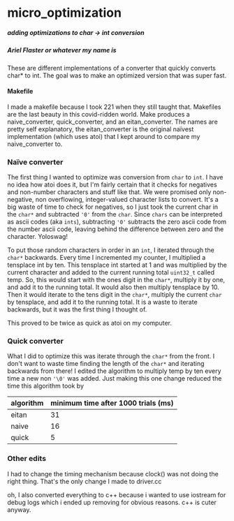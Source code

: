# micro_optimization

##### adding optimizations to char -> int conversion
##### Ariel Flaster or whatever my name is

These are different implementations of a converter that quickly converts char* to int. The goal was to make an optimized version that was super fast. 

#### Makefile

I made a makefile because I took 221 when they still taught that. Makefiles are the last beauty in this covid-ridden world. Make produces a naive_converter, quick_converter, and an eitan_converter. The names are pretty self explanatory, the eitan_converter is the original naïvest implementation (which uses atoi) that I kept around to compare my naive_converter to.


### Naïve converter

The first thing I wanted to optimize was conversion from `char` to `int`. I have no idea how atoi does it, but I'm fairly certain that it checks for negatives and non-number characters and stuff like that. We were promised only non-negative, non overflowing, integer-valued character lists to convert. It's a big waste of time to check for negatives, so I just took the current char in the `char*` and subtracted `'0'` from the `char`. Since `chars` can be interpreted as ascii codes (aka `ints`), subtracting `'0'` subtracts the zero ascii code from the number ascii code, leaving behind the difference between zero and the character. Yoloswag!

To put those random characters in order in an `int`, I iterated through the `char*` backwards. Every time I incremented my counter, I multiplied a tensplace int by ten. This tensplace int started at 1 and was multiplied by the current character and added to the current running total `uint32_t` called temp. So, this would start with the ones digit in the `char*`, multiply it by one, and add it to the running total. It would also then multiply tensplace by 10. Then it would iterate to the tens digit in the `char*`, multiply the current `char` by tensplace, and add it to the running total. It is a waste to iterate backwards, but it was the first thing I thought of.

This proved to be twice as quick as atoi on my computer.

### Quick converter

What I did to optimize this was iterate through the `char*` from the front. I don't want to waste time finding the length of the `char*` and iterating backwards from there! I edited the algorithm to multiply temp by ten every time a new non `'\0'` was added. Just making this one change reduced the time this algorithm took by 


| algorithm | minimum time after 1000 trials (ms) |
|-----------|-------------------------------------|
|   eitan   |            31                       |
|   naive   |            16                       |
|   quick   |            5                        |

### Other edits

I had to change the timing mechanism because clock() was not doing the right thing. That's the only change I made to driver.cc

oh, I also converted everything to c++ because i wanted to use iostream for debug logs which i ended up removing for obvious reasons. c++ is cuter anyway.
